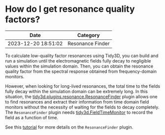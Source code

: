 # How do I get resonance quality factors?

| Date       | Category    |
|------------|-------------|
| 2023-12-20 18:51:02 | Resonance Finder |


To calculate low-quality factor resonances using Tidy3D, you can build and run a simulation until the electromagnetic fields fully decay to negligible values within the simulation domain. Then, you can obtain the resonance quality factor from the spectral response obtained from frequency-domain monitors.

However, when looking for long-lived resonances, the total time to the fields fully decay within the simulation domain can be extremely long. In this situation, the [tidy3d.plugins.resonance.ResonanceFinder](https://docs.flexcompute.com/projects/tidy3d/en/latest/api/_autosummary/tidy3d.plugins.resonance.ResonanceFinder.html#tidy3d.plugins.resonance.ResonanceFinder.html) plugin allows one to find resonances and extract their information from time domain field monitors without the necessity of waiting for the fields to decay completely. The `ResonanceFinder` plugin needs [tidy3d.FieldTimeMonitor](https://docs.flexcompute.com/projects/tidy3d/en/latest/api/_autosummary/tidy3d.FieldTimeMonitor.html) to record the field as a function of time.

See this [tutorial](https://www.flexcompute.com/tidy3d/examples/notebooks/ResonanceFinder/) for more details on the `ResonanceFinder` plugin.